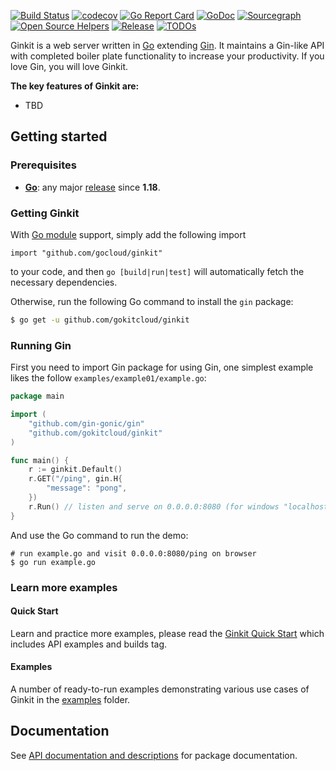 [![Build Status](https://github.com/gokitcloud/ginkit/workflows/Run%20Tests/badge.svg?branch=master)](https://github.com/gokitcloud/ginkit/actions?query=branch%3Amaster)
[![codecov](https://codecov.io/gh/gokitcloud/ginkit/branch/master/graph/badge.svg)](https://codecov.io/gh/gokitcloud/ginkit)
[![Go Report Card](https://goreportcard.com/badge/github.com/gokitcloud/ginkit)](https://goreportcard.com/report/github.com/gokitcloud/ginkit)
[![GoDoc](https://pkg.go.dev/badge/github.com/gokitcloud/ginkit?status.svg)](https://pkg.go.dev/github.com/gokitcloud/ginkit?tab=doc)
[![Sourcegraph](https://sourcegraph.com/github.com/gokitcloud/ginkit/-/badge.svg)](https://sourcegraph.com/github.com/gokitcloud/ginkit?badge)
[![Open Source Helpers](https://www.codetriage.com/gokitcloud/ginkit/badges/users.svg)](https://www.codetriage.com/gokitcloud/ginkit)
[![Release](https://img.shields.io/github/release/gokitcloud/ginkit.svg?style=flat-square)](https://github.com/gokitcloud/ginkit/releases)
[![TODOs](https://badgen.net/https/api.tickgit.com/badgen/github.com/gokitcloud/ginkit)](https://www.tickgit.com/browse?repo=github.com/gokitcloud/ginkit)

Ginkit is a web server written in [Go](https://go.dev/) extending [Gin](https://github.com/gokitcloud/ginkit/). It maintains a Gin-like API with completed boiler plate functionality to increase your productivity. If you love Gin, you will love Ginkit.

**The key features of Ginkit are:**

- TBD

## Getting started

### Prerequisites

- **[Go](https://go.dev/)**: any major [release](https://go.dev/doc/devel/release) since **1.18**.

### Getting Ginkit

With [Go module](https://github.com/golang/go/wiki/Modules) support, simply add the following import

```
import "github.com/gocloud/ginkit"
```

to your code, and then `go [build|run|test]` will automatically fetch the necessary dependencies.

Otherwise, run the following Go command to install the `gin` package:

```sh
$ go get -u github.com/gokitcloud/ginkit
```

### Running Gin

First you need to import Gin package for using Gin, one simplest example likes the follow `examples/example01/example.go`:

```go
package main

import (
	"github.com/gin-gonic/gin"
	"github.com/gokitcloud/ginkit"
)

func main() {
	r := ginkit.Default()
	r.GET("/ping", gin.H{
		"message": "pong",
	})
	r.Run() // listen and serve on 0.0.0.0:8080 (for windows "localhost:8080")
}
```

And use the Go command to run the demo:

```
# run example.go and visit 0.0.0.0:8080/ping on browser
$ go run example.go
```

### Learn more examples

#### Quick Start

Learn and practice more examples, please read the [Ginkit Quick Start](docs/doc.md) which includes API examples and builds tag.

#### Examples

A number of ready-to-run examples demonstrating various use cases of Ginkit in the [examples](examples) folder.

## Documentation

See [API documentation and descriptions](https://godoc.org/github.com/gokitcloud/ginkit) for package documentation.
